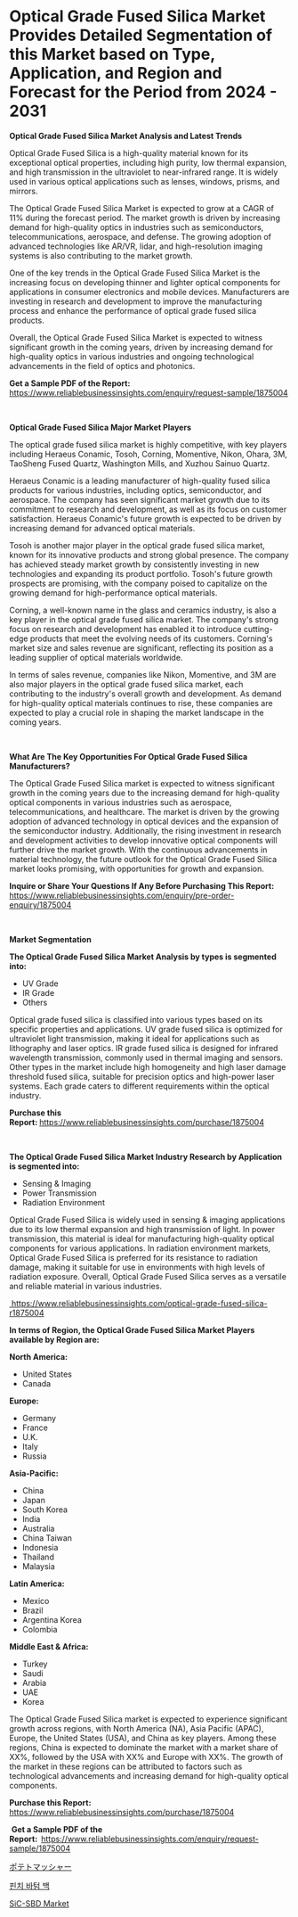 <p><h1>Optical Grade Fused Silica Market Provides Detailed Segmentation of this Market based on Type, Application, and Region and Forecast for the Period from 2024 - 2031</h1></p><p><strong>Optical Grade Fused Silica Market Analysis and Latest Trends</strong></p>
<p><p>Optical Grade Fused Silica is a high-quality material known for its exceptional optical properties, including high purity, low thermal expansion, and high transmission in the ultraviolet to near-infrared range. It is widely used in various optical applications such as lenses, windows, prisms, and mirrors.</p><p>The Optical Grade Fused Silica Market is expected to grow at a CAGR of 11% during the forecast period. The market growth is driven by increasing demand for high-quality optics in industries such as semiconductors, telecommunications, aerospace, and defense. The growing adoption of advanced technologies like AR/VR, lidar, and high-resolution imaging systems is also contributing to the market growth.</p><p>One of the key trends in the Optical Grade Fused Silica Market is the increasing focus on developing thinner and lighter optical components for applications in consumer electronics and mobile devices. Manufacturers are investing in research and development to improve the manufacturing process and enhance the performance of optical grade fused silica products.</p><p>Overall, the Optical Grade Fused Silica Market is expected to witness significant growth in the coming years, driven by increasing demand for high-quality optics in various industries and ongoing technological advancements in the field of optics and photonics.</p></p>
<p><strong>Get a Sample PDF of the Report:&nbsp;</strong> <a href="https://www.reliablebusinessinsights.com/enquiry/request-sample/1875004">https://www.reliablebusinessinsights.com/enquiry/request-sample/1875004</a></p>
<p>&nbsp;</p>
<p><strong>Optical Grade Fused Silica Major Market Players</strong></p>
<p><p>The optical grade fused silica market is highly competitive, with key players including Heraeus Conamic, Tosoh, Corning, Momentive, Nikon, Ohara, 3M, TaoSheng Fused Quartz, Washington Mills, and Xuzhou Sainuo Quartz. </p><p>Heraeus Conamic is a leading manufacturer of high-quality fused silica products for various industries, including optics, semiconductor, and aerospace. The company has seen significant market growth due to its commitment to research and development, as well as its focus on customer satisfaction. Heraeus Conamic's future growth is expected to be driven by increasing demand for advanced optical materials.</p><p>Tosoh is another major player in the optical grade fused silica market, known for its innovative products and strong global presence. The company has achieved steady market growth by consistently investing in new technologies and expanding its product portfolio. Tosoh's future growth prospects are promising, with the company poised to capitalize on the growing demand for high-performance optical materials.</p><p>Corning, a well-known name in the glass and ceramics industry, is also a key player in the optical grade fused silica market. The company's strong focus on research and development has enabled it to introduce cutting-edge products that meet the evolving needs of its customers. Corning's market size and sales revenue are significant, reflecting its position as a leading supplier of optical materials worldwide.</p><p>In terms of sales revenue, companies like Nikon, Momentive, and 3M are also major players in the optical grade fused silica market, each contributing to the industry's overall growth and development. As demand for high-quality optical materials continues to rise, these companies are expected to play a crucial role in shaping the market landscape in the coming years.</p></p>
<p>&nbsp;</p>
<p><strong>What Are The Key Opportunities For Optical Grade Fused Silica Manufacturers?</strong></p>
<p><p>The Optical Grade Fused Silica market is expected to witness significant growth in the coming years due to the increasing demand for high-quality optical components in various industries such as aerospace, telecommunications, and healthcare. The market is driven by the growing adoption of advanced technology in optical devices and the expansion of the semiconductor industry. Additionally, the rising investment in research and development activities to develop innovative optical components will further drive the market growth. With the continuous advancements in material technology, the future outlook for the Optical Grade Fused Silica market looks promising, with opportunities for growth and expansion.</p></p>
<p><strong>Inquire or Share Your Questions If Any Before Purchasing This Report:</strong> <a href="https://www.reliablebusinessinsights.com/enquiry/pre-order-enquiry/1875004">https://www.reliablebusinessinsights.com/enquiry/pre-order-enquiry/1875004</a></p>
<p>&nbsp;</p>
<p><strong>Market Segmentation</strong></p>
<p><strong>The Optical Grade Fused Silica Market Analysis by types is segmented into:</strong></p>
<p><ul><li>UV Grade</li><li>IR Grade</li><li>Others</li></ul></p>
<p><p>Optical grade fused silica is classified into various types based on its specific properties and applications. UV grade fused silica is optimized for ultraviolet light transmission, making it ideal for applications such as lithography and laser optics. IR grade fused silica is designed for infrared wavelength transmission, commonly used in thermal imaging and sensors. Other types in the market include high homogeneity and high laser damage threshold fused silica, suitable for precision optics and high-power laser systems. Each grade caters to different requirements within the optical industry.</p></p>
<p><strong>Purchase this Report:&nbsp;</strong><a href="https://www.reliablebusinessinsights.com/purchase/1875004">https://www.reliablebusinessinsights.com/purchase/1875004</a></p>
<p>&nbsp;</p>
<p><strong>The Optical Grade Fused Silica Market Industry Research by Application is segmented into:</strong></p>
<p><ul><li>Sensing & Imaging</li><li>Power Transmission</li><li>Radiation Environment</li></ul></p>
<p><p>Optical Grade Fused Silica is widely used in sensing & imaging applications due to its low thermal expansion and high transmission of light. In power transmission, this material is ideal for manufacturing high-quality optical components for various applications. In radiation environment markets, Optical Grade Fused Silica is preferred for its resistance to radiation damage, making it suitable for use in environments with high levels of radiation exposure. Overall, Optical Grade Fused Silica serves as a versatile and reliable material in various industries.</p></p>
<p><a href="https://www.reliablebusinessinsights.com/optical-grade-fused-silica-r1875004">&nbsp;https://www.reliablebusinessinsights.com/optical-grade-fused-silica-r1875004</a></p>
<p><strong>In terms of Region, the Optical Grade Fused Silica Market Players available by Region are:</strong></p>
<p>
    <p> <strong> North America: </strong>
        <ul>
            <li>United States</li>
            <li>Canada</li>
        </ul>
        </p> 
    <p> <strong> Europe: </strong>
        <ul>
            <li>Germany</li>
            <li>France</li>
            <li>U.K.</li>
            <li>Italy</li>
            <li>Russia</li>
        </ul>
        </p> 
    <p> <strong> Asia-Pacific: </strong>
        <ul>
            <li>China</li>
            <li>Japan</li>
            <li>South Korea</li>
            <li>India</li>
            <li>Australia</li>
            <li>China Taiwan</li>
            <li>Indonesia</li>
            <li>Thailand</li>
            <li>Malaysia</li>
        </ul>
        </p> 
    <p> <strong> Latin America: </strong>
        <ul>
            <li>Mexico</li>
            <li>Brazil</li>
            <li>Argentina Korea</li>
            <li>Colombia</li>
        </ul>
        </p> 
    <p> <strong> Middle East & Africa: </strong>
        <ul>
            <li>Turkey</li>
            <li>Saudi</li>
            <li>Arabia</li>
            <li>UAE</li>
            <li>Korea</li>
        </ul>
    </p>
    </p>
<p><p>The Optical Grade Fused Silica market is expected to experience significant growth across regions, with North America (NA), Asia Pacific (APAC), Europe, the United States (USA), and China as key players. Among these regions, China is expected to dominate the market with a market share of XX%, followed by the USA with XX% and Europe with XX%. The growth of the market in these regions can be attributed to factors such as technological advancements and increasing demand for high-quality optical components.</p></p>
<p><strong>Purchase this Report: </strong><a href="https://www.reliablebusinessinsights.com/purchase/1875004">https://www.reliablebusinessinsights.com/purchase/1875004</a></p>
<p>&nbsp;<strong>Get a Sample PDF of the Report:&nbsp;&nbsp;</strong><a href="https://www.reliablebusinessinsights.com/enquiry/request-sample/1875004">https://www.reliablebusinessinsights.com/enquiry/request-sample/1875004</a></p>
<p><strong></strong></p>
<p><p><a href="https://github.com/ddwcuskozol07187/Market-Research-Report-List-3/blob/main/68344305004.md">ポテトマッシャー</a></p><p><a href="https://github.com/tasfiyaj85/Market-Research-Report-List-1/blob/main/80988569191.md">핀치 바텀 백</a></p><p><a href="https://github.com/Krdamani25/Market-Research-Report-List-1/blob/main/sic-sbd-market.md">SiC-SBD Market</a></p></p>